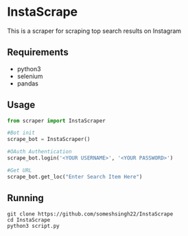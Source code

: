 # InstaScrape
This is a scraper for scraping top search results on Instagram

## Requirements
* python3
* selenium
* pandas

## Usage
```python
from scraper import InstaScraper

#Bot init
scrape_bot = InstaScraper()

#OAuth Authentication
scrape_bot.login('<YOUR USERNAME>', '<YOUR PASSWORD>')

#Get URL
scrape_bot.get_loc("Enter Search Item Here")
```

## Running
```shell
git clone https://github.com/someshsingh22/InstaScrape
cd InstaScrape
python3 script.py
```